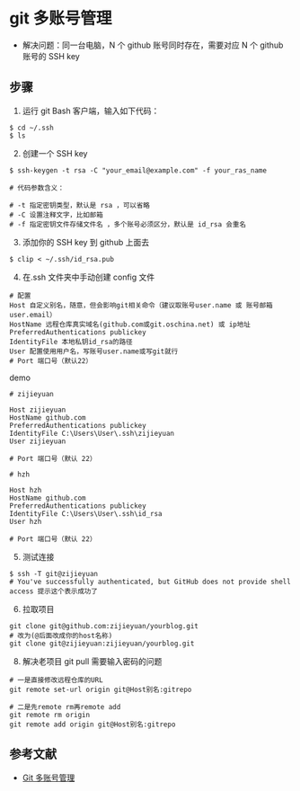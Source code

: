 # git 多账号管理

- 解决问题：同一台电脑，N 个 github 账号同时存在，需要对应 N 个 github 账号的 SSH key

## 步骤

1. 运行 git Bash 客户端，输入如下代码：

```shell
$ cd ~/.ssh
$ ls
```

2. 创建一个 SSH key

```shell
$ ssh-keygen -t rsa -C "your_email@example.com" -f your_ras_name

# 代码参数含义：

# -t 指定密钥类型，默认是 rsa ，可以省略
# -C 设置注释文字，比如邮箱
# -f 指定密钥文件存储文件名 ，多个账号必须区分，默认是 id_rsa 会重名
```

3. 添加你的 SSH key 到 github 上面去

```shell
$ clip < ~/.ssh/id_rsa.pub
```

4. 在.ssh 文件夹中手动创建 config 文件

```shell
# 配置
Host 自定义别名，随意，但会影响git相关命令（建议取账号user.name 或 账号邮箱user.email）
HostName 远程仓库真实域名(github.com或git.oschina.net) 或 ip地址
PreferredAuthentications publickey
IdentityFile 本地私钥id_rsa的路径
User 配置使用用户名，写账号user.name或写git就行
# Port 端口号（默认22）

```

demo

```shell
# zijieyuan

Host zijieyuan
HostName github.com
PreferredAuthentications publickey
IdentityFile C:\Users\User\.ssh\zijieyuan
User zijieyuan

# Port 端口号（默认 22）

# hzh

Host hzh
HostName github.com
PreferredAuthentications publickey
IdentityFile C:\Users\User\.ssh\id_rsa
User hzh

# Port 端口号（默认 22）

```

5. 测试连接

```shell
$ ssh -T git@zijieyuan
# You've successfully authenticated, but GitHub does not provide shell access 提示这个表示成功了
```

6. 拉取项目

```shell
git clone git@github.com:zijieyuan/yourblog.git
# 改为(@后面改成你的host名称)
git clone git@zijieyuan:zijieyuan/yourblog.git
```

8. 解决老项目 git pull 需要输入密码的问题

```shell
# 一是直接修改远程仓库的URL
git remote set-url origin git@Host别名:gitrepo

# 二是先remote rm再remote add
git remote rm origin
git remote add origin git@Host别名:gitrepo
```

## 参考文献

- [Git 多账号管理](https://juejin.cn/post/6909675192532860941#heading-6)
